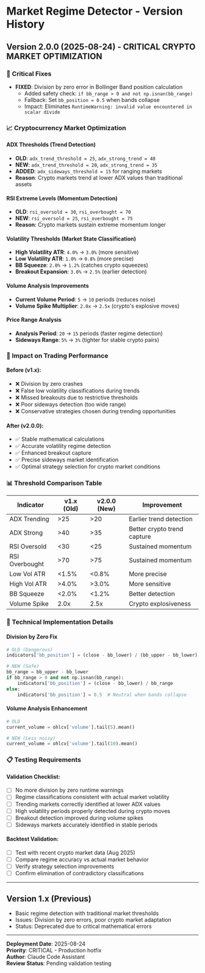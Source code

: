# Market Regime Detector - Version History

## Version 2.0.0 (2025-08-24) - CRITICAL CRYPTO MARKET OPTIMIZATION

### 🚨 Critical Fixes
- **FIXED**: Division by zero error in Bollinger Band position calculation
  - Added safety check: `if bb_range > 0 and not np.isnan(bb_range)`
  - Fallback: Set `bb_position = 0.5` when bands collapse
  - Impact: Eliminates `RuntimeWarning: invalid value encountered in scalar divide`

### 📈 Cryptocurrency Market Optimization

#### ADX Thresholds (Trend Detection)
- **OLD**: `adx_trend_threshold = 25`, `adx_strong_trend = 40`
- **NEW**: `adx_trend_threshold = 20`, `adx_strong_trend = 35`  
- **ADDED**: `adx_sideways_threshold = 15` for ranging markets
- **Reason**: Crypto markets trend at lower ADX values than traditional assets

#### RSI Extreme Levels (Momentum Detection)
- **OLD**: `rsi_oversold = 30`, `rsi_overbought = 70`
- **NEW**: `rsi_oversold = 25`, `rsi_overbought = 75`
- **Reason**: Crypto markets sustain extreme momentum longer

#### Volatility Thresholds (Market State Classification)
- **High Volatility ATR**: `4.0%` → `3.0%` (more sensitive)
- **Low Volatility ATR**: `1.0%` → `0.8%` (more precise)
- **BB Squeeze**: `2.0%` → `1.2%` (catches crypto squeezes)
- **Breakout Expansion**: `3.0%` → `2.5%` (earlier detection)

#### Volume Analysis Improvements
- **Current Volume Period**: `5` → `10` periods (reduces noise)
- **Volume Spike Multiplier**: `2.0x` → `2.5x` (crypto's explosive moves)

#### Price Range Analysis
- **Analysis Period**: `20` → `15` periods (faster regime detection)
- **Sideways Range**: `5%` → `3%` (tighter for stable crypto pairs)

### 🎯 Impact on Trading Performance

#### Before (v1.x):
- ❌ Division by zero crashes
- ❌ False low volatility classifications during trends  
- ❌ Missed breakouts due to restrictive thresholds
- ❌ Poor sideways detection (too wide range)
- ❌ Conservative strategies chosen during trending opportunities

#### After (v2.0.0):
- ✅ Stable mathematical calculations
- ✅ Accurate volatility regime detection
- ✅ Enhanced breakout capture  
- ✅ Precise sideways market identification
- ✅ Optimal strategy selection for crypto market conditions

### 📊 Threshold Comparison Table

| **Indicator** | **v1.x (Old)** | **v2.0.0 (New)** | **Improvement** |
|---------------|-----------------|-------------------|------------------|
| ADX Trending | >25 | >20 | Earlier trend detection |
| ADX Strong | >40 | >35 | Better crypto trend capture |
| RSI Oversold | <30 | <25 | Sustained momentum |
| RSI Overbought | >70 | >75 | Sustained momentum |
| Low Vol ATR | <1.5% | <0.8% | More precise |
| High Vol ATR | >4.0% | >3.0% | More sensitive |
| BB Squeeze | <2.0% | <1.2% | Better detection |
| Volume Spike | 2.0x | 2.5x | Crypto explosiveness |

### 🔧 Technical Implementation Details

#### Division by Zero Fix
```python
# OLD (Dangerous)
indicators['bb_position'] = (close - bb_lower) / (bb_upper - bb_lower)

# NEW (Safe)
bb_range = bb_upper - bb_lower
if bb_range > 0 and not np.isnan(bb_range):
    indicators['bb_position'] = (close - bb_lower) / bb_range
else:
    indicators['bb_position'] = 0.5  # Neutral when bands collapse
```

#### Volume Analysis Enhancement
```python
# OLD
current_volume = ohlcv['volume'].tail(5).mean()

# NEW (Less noisy)
current_volume = ohlcv['volume'].tail(10).mean()
```

### 📋 Testing Requirements

#### Validation Checklist:
- [ ] No more division by zero runtime warnings
- [ ] Regime classifications consistent with actual market volatility
- [ ] Trending markets correctly identified at lower ADX values
- [ ] High volatility periods properly detected during crypto moves
- [ ] Breakout detection improved during volume spikes
- [ ] Sideways markets accurately identified in stable periods

#### Backtest Validation:
- [ ] Test with recent crypto market data (Aug 2025)
- [ ] Compare regime accuracy vs actual market behavior
- [ ] Verify strategy selection improvements
- [ ] Confirm elimination of contradictory classifications

---

## Version 1.x (Previous)
- Basic regime detection with traditional market thresholds
- Issues: Division by zero errors, poor crypto market adaptation
- Status: Deprecated due to critical mathematical errors

---

**Deployment Date**: 2025-08-24  
**Priority**: CRITICAL - Production hotfix  
**Author**: Claude Code Assistant  
**Review Status**: Pending validation testing